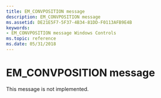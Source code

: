 ```yaml
---
title: EM_CONVPOSITION message
description: EM_CONVPOSITION message
ms.assetid: DE21E5F7-5F37-4B34-81DD-F0113AFB9E4B
keywords:
- EM_CONVPOSITION message Windows Controls
ms.topic: reference
ms.date: 05/31/2018
---
```


# EM\_CONVPOSITION message

This message is not implemented.

 

 




